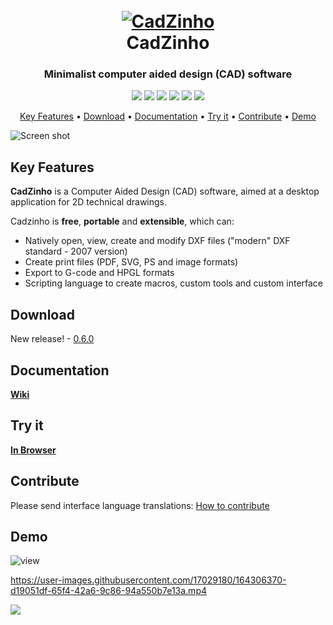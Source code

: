 <h1 align="center">
  <br>
  <a href="https://github.com/zecruel/CadZinho/wiki"><img src="https://github.com/zecruel/CadZinho/blob/opengl/logo.png" alt="CadZinho"></a>
  <br>
  CadZinho
  <br>
</h1>

<h3 align="center">Minimalist computer aided design (CAD) software</h3>

<p align="center">
  <img src="https://img.shields.io/github/stars/zecruel/CadZinho">
  <img src="https://img.shields.io/github/forks/zecruel/CadZinho">
  <img src="https://img.shields.io/github/repo-size/zecruel/CadZinho">
  <img src="https://img.shields.io/github/issues/zecruel/CadZinho">
  <img src="https://img.shields.io/github/license/zecruel/CadZinho">
  <a href="https://www.paypal.com/donate/?business=ECPCH6HWFKNGS&no_recurring=0&currency_code=BRL">
    <img src="https://www.paypalobjects.com/en_US/i/btn/btn_donate_SM.gif">
  </a>
</p>

<p align="center">
  <a href="#key-features">Key Features</a> •
  <a href="#download">Download</a> •
  <a href="#documentation">Documentation</a> •
  <a href="#try-it">Try it</a> •
  <a href="#contribute">Contribute</a> •
  <a href="#demo">Demo</a>
</p>

![Screen shot](/screenshot.png)

## Key Features
**CadZinho** is a Computer Aided Design (CAD) software, aimed at a desktop application for 2D technical drawings.

Cadzinho is **free**, **portable** and **extensible**, which can:
* Natively open, view, create and modify DXF files ("modern" DXF standard - 2007 version)
* Create print files (PDF, SVG, PS and image formats)
* Export to G-code and HPGL formats
* Scripting language to create macros, custom tools and custom interface

## Download 
New release! - [0.6.0](https://github.com/zecruel/CadZinho/releases/)

## Documentation
[**Wiki**](https://github.com/zecruel/CadZinho/wiki)

## Try it
[**In Browser**](https://zecruel.github.io/CadZinho-in-browser/cadzinho.html)

## Contribute
Please send interface language translations: [How to contribute](https://github.com/zecruel/CadZinho/wiki/Translations#how-to-create-a-translation)

## Demo

![view](/view.gif)

https://user-images.githubusercontent.com/17029180/164306370-d19051df-65f4-42a6-9c86-94a550b7e13a.mp4

[![](https://www.paypalobjects.com/en_US/i/btn/btn_donate_SM.gif)](https://www.paypal.com/donate/?business=ECPCH6HWFKNGS&no_recurring=0&currency_code=BRL)
